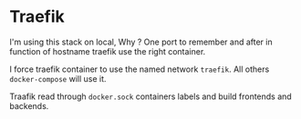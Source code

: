# Traefik
I'm using this stack on local, Why ?
One port to remember and after in function of hostname traefik use the right container.

I force traefik container to use the named network `traefik`. All others `docker-compose` will use it.

Traafik read through `docker.sock` containers labels and build frontends and backends. 